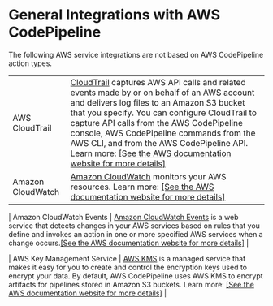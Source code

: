 # General Integrations with AWS CodePipeline<a name="integrations-general"></a>

The following AWS service integrations are not based on AWS CodePipeline action types\.


|  |  | 
| --- |--- |
| AWS CloudTrail |  [CloudTrail](http://docs.aws.amazon.com/awscloudtrail/latest/userguide/) captures AWS API calls and related events made by or on behalf of an AWS account and delivers log files to an Amazon S3 bucket that you specify\. You can configure CloudTrail to capture API calls from the AWS CodePipeline console, AWS CodePipeline commands from the AWS CLI, and from the AWS CodePipeline API\. Learn more: [\[See the AWS documentation website for more details\]](http://docs.aws.amazon.com/codepipeline/latest/userguide/integrations-general.html)  | 
| Amazon CloudWatch |  [Amazon CloudWatch](http://docs.aws.amazon.com/AmazonCloudWatch/latest/monitoring/) monitors your AWS resources\. Learn more: [\[See the AWS documentation website for more details\]](http://docs.aws.amazon.com/codepipeline/latest/userguide/integrations-general.html)  | 

| Amazon CloudWatch Events | [Amazon CloudWatch Events](http://docs.aws.amazon.com/AmazonCloudWatch/latest/events/) is a web service that detects changes in your AWS services based on rules that you define and invokes an action in one or more specified AWS services when a change occurs\.[\[See the AWS documentation website for more details\]](http://docs.aws.amazon.com/codepipeline/latest/userguide/integrations-general.html) | 

| AWS Key Management Service |  [AWS KMS](http://docs.aws.amazon.com/kms/latest/developerguide/) is a managed service that makes it easy for you to create and control the encryption keys used to encrypt your data\. By default, AWS CodePipeline uses AWS KMS to encrypt artifacts for pipelines stored in Amazon S3 buckets\. Learn more: [\[See the AWS documentation website for more details\]](http://docs.aws.amazon.com/codepipeline/latest/userguide/integrations-general.html)  | 